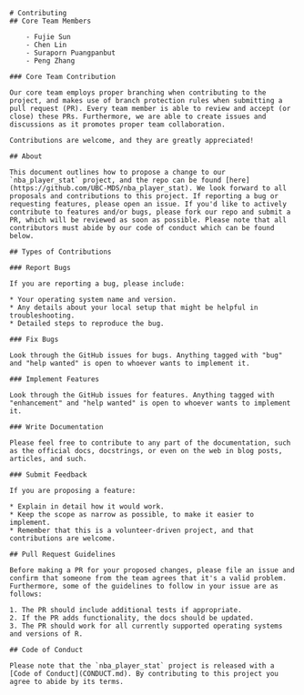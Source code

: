     # Contributing
    ## Core Team Members

        - Fujie Sun
        - Chen Lin
        - Suraporn Puangpanbut
        - Peng Zhang

    ### Core Team Contribution

    Our core team employs proper branching when contributing to the project, and makes use of branch protection rules when submitting a pull request (PR). Every team member is able to review and accept (or close) these PRs. Furthermore, we are able to create issues and discussions as it promotes proper team collaboration.

    Contributions are welcome, and they are greatly appreciated! 

    ## About

    This document outlines how to propose a change to our `nba_player_stat` project, and the repo can be found [here](https://github.com/UBC-MDS/nba_player_stat). We look forward to all proposals and contributions to this project. If reporting a bug or requesting features, please open an issue. If you'd like to actively contribute to features and/or bugs, please fork our repo and submit a PR, which will be reviewed as soon as possible. Please note that all contributors must abide by our code of conduct which can be found below.

    ## Types of Contributions

    ### Report Bugs

    If you are reporting a bug, please include:

    * Your operating system name and version.
    * Any details about your local setup that might be helpful in troubleshooting.
    * Detailed steps to reproduce the bug.

    ### Fix Bugs

    Look through the GitHub issues for bugs. Anything tagged with "bug" and "help wanted" is open to whoever wants to implement it.

    ### Implement Features

    Look through the GitHub issues for features. Anything tagged with "enhancement" and "help wanted" is open to whoever wants to implement it.

    ### Write Documentation

    Please feel free to contribute to any part of the documentation, such as the official docs, docstrings, or even on the web in blog posts, articles, and such.

    ### Submit Feedback

    If you are proposing a feature:

    * Explain in detail how it would work.
    * Keep the scope as narrow as possible, to make it easier to implement.
    * Remember that this is a volunteer-driven project, and that contributions are welcome.

    ## Pull Request Guidelines

    Before making a PR for your proposed changes, please file an issue and confirm that someone from the team agrees that it's a valid problem. Furthermore, some of the guidelines to follow in your issue are as follows:

    1. The PR should include additional tests if appropriate.
    2. If the PR adds functionality, the docs should be updated.
    3. The PR should work for all currently supported operating systems and versions of R.

    ## Code of Conduct

    Please note that the `nba_player_stat` project is released with a
    [Code of Conduct](CONDUCT.md). By contributing to this project you agree to abide by its terms.
